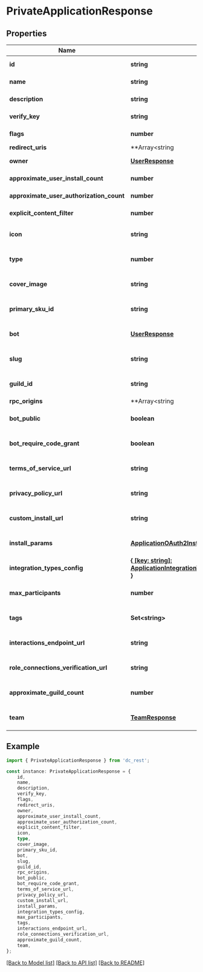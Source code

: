 # PrivateApplicationResponse


## Properties

Name | Type | Description | Notes
------------ | ------------- | ------------- | -------------
**id** | **string** |  | [default to undefined]
**name** | **string** |  | [default to undefined]
**description** | **string** |  | [default to undefined]
**verify_key** | **string** |  | [default to undefined]
**flags** | **number** |  | [default to undefined]
**redirect_uris** | **Array&lt;string | null&gt;** |  | [default to undefined]
**owner** | [**UserResponse**](UserResponse.md) |  | [default to undefined]
**approximate_user_install_count** | **number** |  | [default to undefined]
**approximate_user_authorization_count** | **number** |  | [default to undefined]
**explicit_content_filter** | **number** |  | [default to undefined]
**icon** | **string** |  | [optional] [default to undefined]
**type** | **number** |  | [optional] [default to undefined]
**cover_image** | **string** |  | [optional] [default to undefined]
**primary_sku_id** | **string** |  | [optional] [default to undefined]
**bot** | [**UserResponse**](UserResponse.md) |  | [optional] [default to undefined]
**slug** | **string** |  | [optional] [default to undefined]
**guild_id** | **string** |  | [optional] [default to undefined]
**rpc_origins** | **Array&lt;string | null&gt;** |  | [optional] [default to undefined]
**bot_public** | **boolean** |  | [optional] [default to undefined]
**bot_require_code_grant** | **boolean** |  | [optional] [default to undefined]
**terms_of_service_url** | **string** |  | [optional] [default to undefined]
**privacy_policy_url** | **string** |  | [optional] [default to undefined]
**custom_install_url** | **string** |  | [optional] [default to undefined]
**install_params** | [**ApplicationOAuth2InstallParamsResponse**](ApplicationOAuth2InstallParamsResponse.md) |  | [optional] [default to undefined]
**integration_types_config** | [**{ [key: string]: ApplicationIntegrationTypeConfigurationResponse; }**](ApplicationIntegrationTypeConfigurationResponse.md) |  | [optional] [default to undefined]
**max_participants** | **number** |  | [optional] [default to undefined]
**tags** | **Set&lt;string&gt;** |  | [optional] [default to undefined]
**interactions_endpoint_url** | **string** |  | [optional] [default to undefined]
**role_connections_verification_url** | **string** |  | [optional] [default to undefined]
**approximate_guild_count** | **number** |  | [optional] [default to undefined]
**team** | [**TeamResponse**](TeamResponse.md) |  | [optional] [default to undefined]

## Example

```typescript
import { PrivateApplicationResponse } from 'dc_rest';

const instance: PrivateApplicationResponse = {
    id,
    name,
    description,
    verify_key,
    flags,
    redirect_uris,
    owner,
    approximate_user_install_count,
    approximate_user_authorization_count,
    explicit_content_filter,
    icon,
    type,
    cover_image,
    primary_sku_id,
    bot,
    slug,
    guild_id,
    rpc_origins,
    bot_public,
    bot_require_code_grant,
    terms_of_service_url,
    privacy_policy_url,
    custom_install_url,
    install_params,
    integration_types_config,
    max_participants,
    tags,
    interactions_endpoint_url,
    role_connections_verification_url,
    approximate_guild_count,
    team,
};
```

[[Back to Model list]](../README.md#documentation-for-models) [[Back to API list]](../README.md#documentation-for-api-endpoints) [[Back to README]](../README.md)
